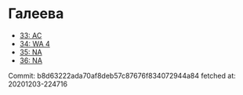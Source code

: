 # Галеева
- [33: AC](33.md)
- [34: WA 4](34.md)
- [35: NA](35.md)
- [36: NA](36.md)

Commit: b8d63222ada70af8deb57c87676f834072944a84
 fetched at: 20201203-224716
